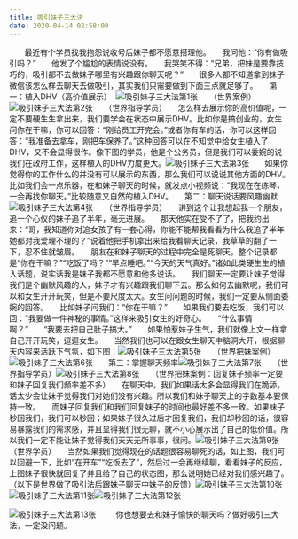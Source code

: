 ```yaml
---
title: 吸引妹子三大法
date: 2020-04-14 02:58:00
---
```




       最近有个学员找我抱怨说收号后妹子都不愿意搭理他。　　我问他：“你有做吸引吗？”　　他发了个尴尬的表情说没有。　　我哭笑不得：“兄弟，把妹是要靠技巧的，吸引都不去做妹子哪里有兴趣跟你聊天呢？”　　很多人都不知道拿到妹子微信该怎么样去聊天去做吸引，其实我们只需要做到下面三点就足够了。　　第一：植入DHV（高价值展示）
 ![吸引妹子三大法第1张](/img/139c8691864eab46dcc429814d85996f.jpg)　　（世界案例）![吸引妹子三大法第2张](/img/161c2c8d18dc7d6a3c0818af555fb952.jpg)　　（世界指导学员）　　怎么样去展示你的高价值呢，一定不要硬生生拿出来，我们要学会在状态中展示DHV。比如你是搞创业的，女生问你在干嘛，你可以回答：“刚给员工开完会。”或者你有车的话，你可以这样回答：“我准备去拿车，刚把车保养了。”这种回答可以在不知觉中给女生植入了DHV，又不会显得很作。像下图的学员，他是个公务员，但是我们可以委婉的说我们在政府工作，这样植入的DHV力度更大。![吸引妹子三大法第3张](/img/6b2d90535e606eb54b2c037f9b67dd39.jpg)　　如果你觉得你的工作什么的并没有可以展示的东西，那么我们可以说说其他方面的DHV。　　比如我们会一点乐器，在和妹子聊天的时候，就发点小视频说：“我现在在练琴，一会再找你聊天。”比较随意又自然的植入DHV。　　第二：聊天说话要风趣幽默![吸引妹子三大法第4张](/img/6801766d4105d70e0997367e3382a1f2.jpg)　　（世界指导学员）　　讲到这个让我想起我一个朋友，追一个心仪的妹子追了半年，毫无进展。　　那天他实在受不了了，把我约出来：“哥，我知道你对追女孩子有一套心得，你能不能帮我看看为什么我追了半年她都对我爱理不理的？”说着他把手机拿出来给我看聊天记录，我草草的翻了一下，忍不住就皱眉。　　朋友在和妹子聊天的过程中完全是死聊天，整个记录都是“你在干嘛？”“吃饭了吗？”“早点睡吧。”“今天的天气真好。”诸如此类硬生生的植入话题，说实话我是妹子我都不愿意和他多说话。　　我们聊天一定要让妹子觉得我们是个幽默风趣的人，妹子才有兴趣跟我们聊下去。那么如何去幽默呢，我们可以和女生开开玩笑，但是不要尺度太大。女生问问题的时候，我们一定要从侧面委婉的回答。　　比如妹子问我们：“你在干嘛？”　　如果我们要去吃饭，我们可以回：“我要做一件神秘的事情。”这样来吸引女生的好奇心。　　“什么事情啊？”　　“我要去把自己肚子搞大。”　　如果怕惹妹子生气，我们就像上文一样拿自己开开玩笑，逗逗女生。　　当然我们也可以在跟女生聊天中脑洞大开，根据聊天内容来活跃下气氛，如下图：![吸引妹子三大法第5张](/img/f6d827aa0be5c01cbb74b7270e8d08c9.jpg)　　（世界把妹案例）![吸引妹子三大法第6张](/img/573509a504b5cc7e4653cceece6a29fb.jpg)　　第三：掌握聊天频率![吸引妹子三大法第7张](/img/156c87b4fd901d898c91b02c3445c744.jpg)　　（世界指导学员）![吸引妹子三大法第8张](/img/e489166fd350dd874493d82a8d20452e.jpg)　　（世界把妹案例：回复妹子频率一定要和妹子回复我们频率差不多）　　在聊天中，我们如果话太多会显得我们在跪舔，话太少会让妹子觉得我们对她们没有兴趣。所以我们和妹子聊天上的字数基本要保持一致。　　而妹子回复我们和我们回复妹子的时间也最好差不多一致。如果妹子秒回我们，我们可以秒回；如果妹子很久过后才回复我们，我们却秒回的话，很容易暴露我们的需求感，并且显得我们很无聊，就不小心展示出了自己的低价值。所以我们一定不能让妹子觉得我们天天无所事事，很闲。![吸引妹子三大法第9张](/img/e74d550ad4584595a03ff35f7dadf9ee.jpg)　　（世界学员）　　当然如果我们觉得现在的话题很容易聊死的话，如上图，我们可以回避一下，比如“在开车”“吃饭去了”，然后过一会再继续聊，看看妹子的反应，上图妹子很快就回复了并且给了自己的状态图，那么说明她已经对我们感兴趣了。　　（以下是世界做了吸引法后跟妹子聊天中妹子的反馈）![吸引妹子三大法第10张](/img/8dab89f0a767e28d15ae0b5a38f657db.jpg)
 ![吸引妹子三大法第11张](/img/41a6b77dc1fdada949c982d40e27522a.jpg)![吸引妹子三大法第12张](/img/c09aafa67b52a879444ab5625615670f.jpg)

![吸引妹子三大法第13张](/img/4da6544dd00186ec24528d413a1ffb5a.jpg)
 　　你也想要去和妹子愉快的聊天吗？做好吸引三大法，一定没问题。